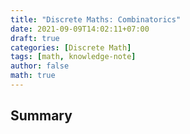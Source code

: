 ```yaml
---
title: "Discrete Maths: Combinatorics"
date: 2021-09-09T14:02:11+07:00
draft: true
categories: [Discrete Math]
tags: [math, knowledge-note]
author: false
math: true
---
```


## Summary

